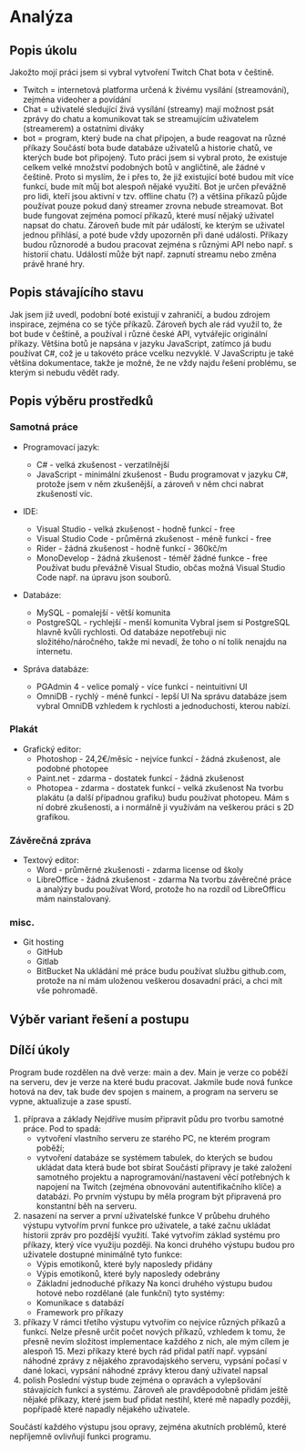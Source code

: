 # Analýza

## Popis úkolu

Jakožto mojí práci jsem si vybral vytvoření Twitch Chat bota v češtině.
 - Twitch = internetová platforma určená k živému vysílání (streamování), zejména videoher a povídání
 - Chat = uživatelé sledující živá vysílání (streamy) mají možnost psát zprávy do chatu a komunikovat tak se streamujícím uživatelem (streamerem) a ostatními diváky 
 - bot = program, který bude na chat připojen, a bude reagovat na různé příkazy
Součástí bota bude databáze uživatelů a historie chatů, ve kterých bude bot připojený.
Tuto práci jsem si vybral proto, že existuje celkem velké množství podobných botů v angličtině, ale žádné v češtině. Proto si myslím, že i přes to, že již existující boté budou mít více funkcí, bude mít můj bot alespoň nějaké využití.
Bot je určen převážně pro lidi, kteří jsou aktivní v tzv. offline chatu (?) a většina příkazů půjde používat pouze pokud daný streamer zrovna nebude streamovat.
Bot bude fungovat zejména pomocí příkazů, které musí nějaký uživatel napsat do chatu. Zároveň bude mít pár událostí, ke kterým se uživatel jednou přihlásí, a poté bude vždy upozorněn při dané události.
Příkazy budou různorodé a budou pracovat zejména s různými API nebo např. s historií chatu.
Událostí může být např. zapnutí streamu nebo změna právě hrané hry.

## Popis stávajícího stavu

Jak jsem již uvedl, podobní boté existují v zahraničí, a budou zdrojem inspirace, zejména co se týče příkazů. Zároveň bych ale rád využil to, že bot bude v češtině, a používal i různé české API, vytvářejíc originální příkazy. 
Většina botů je napsána v jazyku JavaScript, zatímco já budu používat C#, což je u takovéto práce vcelku nezvyklé. V JavaScriptu je také většina dokumentace, takže je možné, že ne vždy najdu řešení problému, se kterým si nebudu vědět rady.

## Popis výběru prostředků

### Samotná práce

 - Programovací jazyk:
    - C#          - velká zkušenost      - verzatilnější
    - JavaScript  - minimální zkušenost  - 
Budu programovat v jazyku C#, protože jsem v něm zkušenější, a zároveň v něm chci nabrat zkušeností víc.

 - IDE:
    - Visual Studio      - velká zkušenost    - hodně funkcí       - free
    - Visual Studio Code - průměrná zkušenost - méně funkcí        - free
    - Rider              - žádná zkušenost    - hodně funkcí       - 360kč/m
    - MonoDevelop        - žádná zkušenost    - téměř žádné funkce - free
Používat budu převážně Visual Studio, občas možná Visual Studio Code např. na úpravu json souborů.

 - Databáze:
    - MySQL      - pomalejší - větší komunita
    - PostgreSQL - rychlejší - menší komunita
Vybral jsem si PostgreSQL hlavně kvůli rychlosti. Od databáze nepotřebuji nic složitého/náročného, takže mi nevadí, že toho o ní tolik nenajdu na internetu.

 - Správa databáze:
    - PGAdmin 4 - velice pomalý - více funkcí - neintuitivní UI
    - OmniDB    - rychlý        - méně funkcí - lepší UI
Na správu databáze jsem vybral OmniDB vzhledem k rychlosti a jednoduchosti, kterou nabízí. 

### Plakát

 - Grafický editor:
    - Photoshop - 24,2€/měsíc - nejvíce funkcí  - žádná zkušenost, ale podobné photopee
    - Paint.net - zdarma      - dostatek funkcí - žádná zkušenost
    - Photopea  - zdarma      - dostatek funkcí - velká zkušenost
Na tvorbu plakátu (a další případnou grafiku) budu používat photopeu. Mám s ní dobré zkušenosti, a i normálně ji využívám na veškerou práci s 2D grafikou.

### Závěrečná zpráva

 - Textový editor:
   - Word        - průměrné zkušenosti - zdarma license od školy
   - LibreOffice - žádná zkušenost     - zdarma
Na tvorbu závěrečné práce a analýzy budu používat Word, protože ho na rozdíl od LibreOfficu mám nainstalovaný.

### misc.

 - Git hosting
    - GitHub
    - Gitlab
    - BitBucket
Na ukládání mé práce budu používat službu github.com, protože na ní mám uloženou veškerou dosavadní práci, a chci mít vše pohromadě.

## Výběr variant řešení a postupu

## Dílčí úkoly

Program bude rozdělen na dvě verze: main a dev. Main je verze co poběží na serveru, dev je verze na které budu pracovat. Jakmile bude nová funkce hotová na dev, tak bude dev spojen s mainem, a program na serveru se vypne, aktualizuje a zase spustí.

1. příprava a základy
   Nejdříve musím připravit půdu pro tvorbu samotné práce. Pod to spadá:
   - vytvoření vlastního serveru ze starého PC, ne kterém program poběží;
   - vytvoření databáze se systémem tabulek, do kterých se budou ukládat data která bude bot sbírat
   Součástí přípravy je také založení samotného projektu a naprogramování/nastavení věcí potřebných k napojení na Twitch (zejména obnovování autentifikačního klíče) a databázi.
   Po prvním výstupu by měla program být připravená pro konstantní běh na serveru.
2. nasazení na server a první uživatelské funkce
   V průbehu druhého výstupu vytvořím první funkce pro uživatele, a také začnu ukládat historii zpráv pro pozdější využití. Také vytvořím základ systému pro příkazy, který více využiju později.
   Na konci druhého výstupu budou pro uživatele dostupné minimálně tyto funkce:
   - Výpis emotikonů, které byly naposledy přidány
   - Výpis emotikonů, které byly naposledy odebrány
   - Základní jednoduché příkazy
   Na konci druhého výstupu budou hotové nebo rozdělané (ale funkční) tyto systémy:
   - Komunikace s databází
   - Framework pro příkazy
3. příkazy
   V rámci třetího výstupu vytvořím co nejvíce různých příkazů a funkcí. Nelze přesně určit počet nových příkazů, vzhledem k tomu, že přesně nevím složitost implementace každého z nich, ale mým cílem je alespoň 15.
   Mezi příkazy které bych rád přidal patří např. vypsání náhodné zprávy z nějakého zpravodajského serveru, vypsání počasí v dané lokaci, vypsání náhodné zprávy kterou daný uživatel napsal
4. polish
   Poslední výstup bude zejména o opravách a vylepšování stávajících funkcí a systému. Zároveň ale pravděpodobně přidám ještě nějaké příkazy, které jsem buď přidat nestihl, které mě napadly později, popřípadě které napadly nějakého uživatele.

Součástí každého výstupu jsou opravy, zejména akutních problémů, které nepříjemně ovlivňují funkci programu.